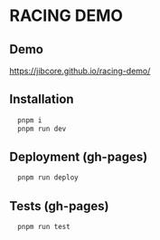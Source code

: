 # RACING DEMO

## Demo

https://jibcore.github.io/racing-demo/

## Installation

```bash
  pnpm i
  pnpm run dev
```

## Deployment (gh-pages)

```bash
  pnpm run deploy
```

## Tests (gh-pages)

```bash
  pnpm run test
```

